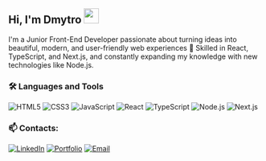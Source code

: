 ## Hi, I'm Dmytro <img src="https://raw.githubusercontent.com/MartinHeinz/MartinHeinz/master/wave.gif" width="30px">

I'm a Junior Front-End Developer passionate about turning ideas into beautiful, modern, and user-friendly web experiences 🚀
Skilled in React, TypeScript, and Next.js, and constantly expanding my knowledge with new technologies like Node.js.

### 🛠️ Languages and Tools
![HTML5](https://img.shields.io/badge/-HTML5-E34F26?logo=html5&logoColor=white)
![CSS3](https://img.shields.io/badge/-CSS3-1572B6?logo=css3)
![JavaScript](https://img.shields.io/badge/-JavaScript-F7DF1E?logo=javascript&logoColor=black)
![React](https://img.shields.io/badge/-React-61DAFB?logo=react&logoColor=black)
![TypeScript](https://img.shields.io/badge/-TypeScript-3178C6?logo=typescript)
![Node.js](https://img.shields.io/badge/-Node.js-339933?logo=node.js&logoColor=white)
![Next.js](https://img.shields.io/badge/-Next.js-000000?logo=nextdotjs)

### 📫 Contacts:
[![LinkedIn](https://img.shields.io/badge/-LinkedIn-0A66C2?logo=linkedin&logoColor=white)](https://www.linkedin.com/in/dmytro-kaniuchok/)
[![Portfolio](https://img.shields.io/badge/-Portfolio-000?logo=vercel&logoColor=white)](https://your-portfolio.vercel.app)
[![Email](https://img.shields.io/badge/-Email-D14836?logo=gmail&logoColor=white)](mailto:kanyuchekdmitry@gmail.com)

